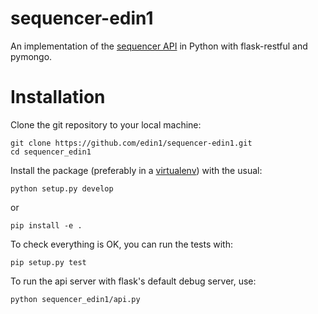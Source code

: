 # sequencer-edin1
An implementation of the [sequencer API](http://docs.sequencer.apiary.io) in Python with flask-restful and pymongo.
# Installation
Clone the git repository to your local machine:

    git clone https://github.com/edin1/sequencer-edin1.git
    cd sequencer_edin1
Install the package (preferably in a [virtualenv](https://virtualenv.pypa.io/en/latest/)) with the usual:

    python setup.py develop
or

    pip install -e .
To check everything is OK, you can run the tests with:

    pip setup.py test
To run the api server with flask's default debug server, use:

    python sequencer_edin1/api.py
